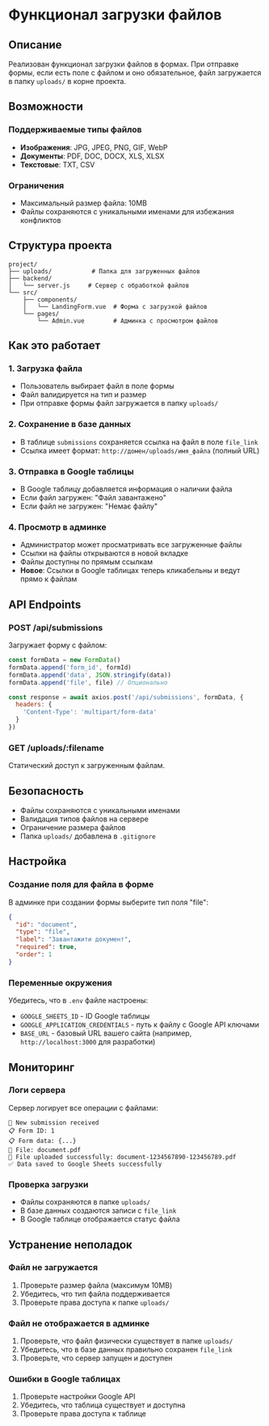 # Функционал загрузки файлов

## Описание
Реализован функционал загрузки файлов в формах. При отправке формы, если есть поле с файлом и оно обязательное, файл загружается в папку `uploads/` в корне проекта.

## Возможности

### Поддерживаемые типы файлов
- **Изображения**: JPG, JPEG, PNG, GIF, WebP
- **Документы**: PDF, DOC, DOCX, XLS, XLSX
- **Текстовые**: TXT, CSV

### Ограничения
- Максимальный размер файла: 10MB
- Файлы сохраняются с уникальными именами для избежания конфликтов

## Структура проекта

```
project/
├── uploads/           # Папка для загруженных файлов
├── backend/
│   └── server.js     # Сервер с обработкой файлов
└── src/
    ├── components/
    │   └── LandingForm.vue  # Форма с загрузкой файлов
    └── pages/
        └── Admin.vue        # Админка с просмотром файлов
```

## Как это работает

### 1. Загрузка файла
- Пользователь выбирает файл в поле формы
- Файл валидируется на тип и размер
- При отправке формы файл загружается в папку `uploads/`

### 2. Сохранение в базе данных
- В таблице `submissions` сохраняется ссылка на файл в поле `file_link`
- Ссылка имеет формат: `http://домен/uploads/имя_файла` (полный URL)

### 3. Отправка в Google таблицы
- В Google таблицу добавляется информация о наличии файла
- Если файл загружен: "Файл завантажено"
- Если файл не загружен: "Немає файлу"

### 4. Просмотр в админке
- Администратор может просматривать все загруженные файлы
- Ссылки на файлы открываются в новой вкладке
- Файлы доступны по прямым ссылкам
- **Новое**: Ссылки в Google таблицах теперь кликабельны и ведут прямо к файлам

## API Endpoints

### POST /api/submissions
Загружает форму с файлом:
```javascript
const formData = new FormData()
formData.append('form_id', formId)
formData.append('data', JSON.stringify(data))
formData.append('file', file) // Опционально

const response = await axios.post('/api/submissions', formData, {
  headers: {
    'Content-Type': 'multipart/form-data'
  }
})
```

### GET /uploads/:filename
Статический доступ к загруженным файлам.

## Безопасность

- Файлы сохраняются с уникальными именами
- Валидация типов файлов на сервере
- Ограничение размера файлов
- Папка `uploads/` добавлена в `.gitignore`

## Настройка

### Создание поля для файла в форме
В админке при создании формы выберите тип поля "file":

```json
{
  "id": "document",
  "type": "file",
  "label": "Завантажити документ",
  "required": true,
  "order": 1
}
```

### Переменные окружения
Убедитесь, что в `.env` файле настроены:
- `GOOGLE_SHEETS_ID` - ID Google таблицы
- `GOOGLE_APPLICATION_CREDENTIALS` - путь к файлу с Google API ключами
- `BASE_URL` - базовый URL вашего сайта (например, `http://localhost:3000` для разработки)

## Мониторинг

### Логи сервера
Сервер логирует все операции с файлами:
```
📝 New submission received
📋 Form ID: 1
📋 Form data: {...}
📁 File: document.pdf
📁 File uploaded successfully: document-1234567890-123456789.pdf
✅ Data saved to Google Sheets successfully
```

### Проверка загрузки
- Файлы сохраняются в папке `uploads/`
- В базе данных создаются записи с `file_link`
- В Google таблице отображается статус файла

## Устранение неполадок

### Файл не загружается
1. Проверьте размер файла (максимум 10MB)
2. Убедитесь, что тип файла поддерживается
3. Проверьте права доступа к папке `uploads/`

### Файл не отображается в админке
1. Проверьте, что файл физически существует в папке `uploads/`
2. Убедитесь, что в базе данных правильно сохранен `file_link`
3. Проверьте, что сервер запущен и доступен

### Ошибки в Google таблицах
1. Проверьте настройки Google API
2. Убедитесь, что таблица существует и доступна
3. Проверьте права доступа к таблице
